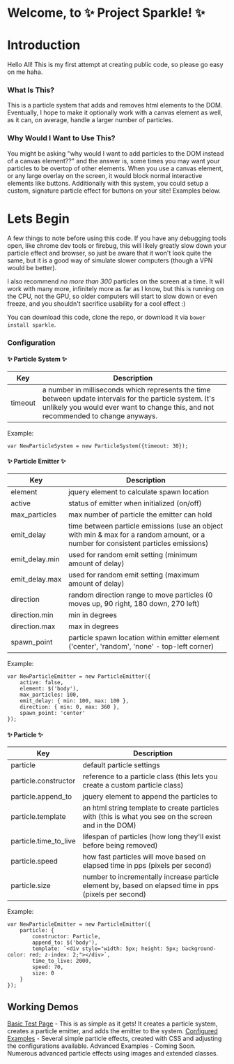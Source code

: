 # Welcome, to :sparkles: Project Sparkle! :sparkles:


# Introduction
Hello All! This is my first attempt at creating public code, so please go easy on me haha.

### What Is This?
This is a particle system that adds and removes html elements to the DOM.  Eventually, I hope to make it optionally work with a canvas element as well, as it can, on average, handle a larger number of particles.

### Why Would I Want to Use This?
You might be asking "why would I want to add particles to the DOM instead of a canvas element??" and the answer is, some times you may want your particles to be overtop of other elements.  When you use a canvas element, or any large overlay on the screen, it would block normal interactive elements like buttons.  Additionally with this system, you could setup a custom, signature particle effect for buttons on your site! Examples below.


# Lets Begin
A few things to note before using this code.  If you have any debugging tools open, like chrome dev tools or firebug, this will likely greatly slow down your particle effect and browser, so just be aware that it won't look quite the same, but it is a good way of simulate slower computers (though a VPN would be better).

I also recommend *no more than 300* particles on the screen at a time.  It will work with many more, infinitely more as far as I know, but this is running on the CPU, not the GPU, so older computers will start to slow down or even freeze, and you shouldn't sacrifice usability for a cool effect :)

You can download this code, clone the repo, or download it via `bower install sparkle`.

### Configuration

#### :sparkles: Particle System :sparkles:
Key | Description
--- | -----------
timeout | a number in milliseconds which represents the time between update intervals for the particle system.  It's unlikely you would ever want to change this, and not recommended to change anyways.

Example:
```
var NewParticleSystem = new ParticleSystem({timeout: 30});
```


#### :sparkles: Particle Emitter :sparkles:
Key | Description
--- | -----------
| element | jquery element to calculate spawn location
| active | status of emitter when initialized (on/off)
| max_particles | max number of particle the emitter can hold
| emit_delay | time between particle emissions (use an object with min & max for a random amount, or a number for consistent particles emissions)
| emit_delay.min | used for random emit setting (minimum amount of delay)
| emit_delay.max | used for random emit setting (maximum amount of delay)
| direction | random direction range to move particles (0 moves up, 90 right, 180 down, 270 left)
| direction.min | min in degrees
| direction.max | max in degrees
| spawn_point | particle spawn location within emitter element ('center', 'random', 'none' - top-left corner)

Example:
```
var NewParticleEmitter = new ParticleEmitter({
	active: false,
	element: $('body'),
	max_particles: 100,
	emit_delay: { min: 100, max: 100 },
	direction: { min: 0, max: 360 },
	spawn_point: 'center'
});
```


#### :sparkles: Particle :sparkles:
Key | Description
--- | -----------
| particle | default particle settings
| particle.constructor | reference to a particle class (this lets you create a custom particle class)
| particle.append_to | jquery element to append the particles to
| particle.template | an html string template to create particles with (this is what you see on the screen and in the DOM)
| particle.time_to_live | lifespan of particles (how long they'll exist before being removed)
| particle.speed | how fast particles will move based on elapsed time in pps (pixels per second)
| particle.size | number to incrementally increase particle element by, based on elapsed time in pps (pixels per second)

Example:
```
var NewParticleEmitter = new ParticleEmitter({
	particle: {
		constructor: Particle,
		append_to: $('body'),
		template: `<div style="width: 5px; height: 5px; background-color: red; z-index: 2;"></div>`,
		time_to_live: 2000,
		speed: 70,
		size: 0
	}
});
```



## Working Demos
[Basic Test Page](https://cvaccarello.github.io/sparkle/examples/basic.html) - This is as simple as it gets! It creates a particle system, creates a particle emitter, and adds the emitter to the system.
[Configured Examples](https://cvaccarello.github.io/sparkle/examples/configurations.html) - Several simple particle effects, created with CSS and adjusting the configurations available.
Advanced Examples - Coming Soon.  Numerous advanced particle effects using images and extended classes.
